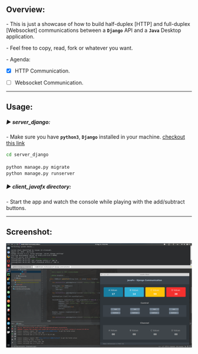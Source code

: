 ## Overview:
\- This is just a showcase of how to build half-duplex [HTTP] and full-duplex [Websocket] communications between a **`Django`** API and a **`Java`** Desktop application.

\- Feel free to copy, read, fork or whatever you want. 

\- Agenda:

- [x] HTTP Communication.

- [ ] Websocket Communication.

---

## Usage:
##### :arrow_forward: server_django:
\- Make sure you have **`python3`**, **`Django`** installed in your machine.  [checkout this link]( https://docs.djangoproject.com/en/2.2/topics/install/ )

```bash
cd server_django

python manage.py migrate
python manage.py runserver
```

##### :arrow_forward: client_javafx directory:
\- Start the app and watch the console while playing with the add/subtract buttons.



---

## Screenshot:

![shot](./.dev/shot.png)

<br />
